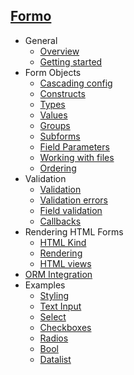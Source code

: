## [Formo]()
 - General
	 - [Overview](formo.overview)
	 - [Getting started](formo.getting-started)
 - Form Objects
 	 - [Cascading config](formo.cascading_config)
	 - [Constructs](formo.constructs)
	 - [Types](formo.types)
	 - [Values](formo.values)
	 - [Groups](formo.groups)
	 - [Subforms](formo.subforms)
	 - [Field Parameters](formo.parameters)
	 - [Working with files](formo.files)
	 - [Ordering](formo.ordering)
 - Validation
	 - [Validation](formo.validation)
	 - [Validation errors](formo.errors)
	 - [Field validation](formo.validation-field)
	 - [Callbacks](formo.callbacks)
 - Rendering HTML Forms
	 - [HTML Kind](formo.html_kind)
	 - [Rendering](formo.rendering)
	 - [HTML views](formo.html-views)
 - [ORM Integration](formo.orm)
 - Examples
 	- [Styling](formo.ex.styling)
 	- [Text Input](formo.ex.input)
 	- [Select](formo.ex.select)
 	- [Checkboxes](formo.ex.checkboxes)
 	- [Radios](formo.ex.radios)
 	- [Bool](formo.ex.bool)
 	- [Datalist](formo.ex.datalist)